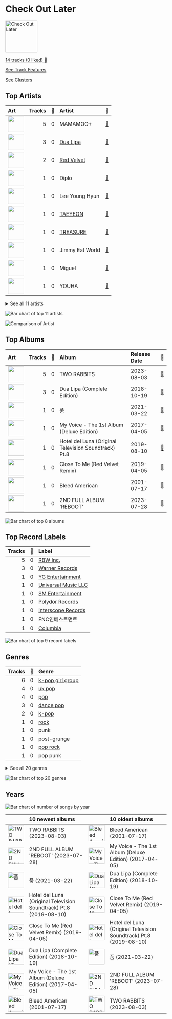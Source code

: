 # Check Out Later


<img src="https://mosaic.scdn.co/640/ab67616d0000b2731d7e26119d1a6648e34dc51cab67616d0000b2738da57096b4f09bd7cc6e1954ab67616d0000b27395d1d98c5176e4f982bd73d6ab67616d0000b273b1e7b20382e9caa516b5a814" alt="Check Out Later" width="100" />

[14 tracks (0 liked) 🔗](https://open.spotify.com/playlist/2FgMW8NMJOZgvHtvDOWBCe)

[See Track Features](audio_features.md)

[See Clusters](clusters/overview.md)

## Top Artists

| Art | Tracks | 💚 | Artist | 🔗 |
|:---|---:|---:|:---|:---|
| <img src="https://i.scdn.co/image/ab67616d0000b2735103a69d41417d74264dd091" alt="" width="50" /> | 5 | 0 | MAMAMOO+ | [🔗](https://open.spotify.com/artist/2uGx10VkBrI3GBvnQl81du) |
| <img src="https://i.scdn.co/image/ab6761610000e5ebd42a27db3286b58553da8858" alt="" width="50" /> | 3 | 0 | [Dua Lipa](../../artists/dua_lipa/overview.md) | [🔗](https://open.spotify.com/artist/6M2wZ9GZgrQXHCFfjv46we) |
| <img src="https://i.scdn.co/image/ab6761610000e5eb5bf330a57b9dcffd8f7b2c14" alt="" width="50" /> | 2 | 0 | [Red Velvet](../../artists/red_velvet/overview.md) | [🔗](https://open.spotify.com/artist/1z4g3DjTBBZKhvAroFlhOM) |
| <img src="https://i.scdn.co/image/ab6761610000e5ebdf01727aa674ddefa777797a" alt="" width="50" /> | 1 | 0 | Diplo | [🔗](https://open.spotify.com/artist/5fMUXHkw8R8eOP2RNVYEZX) |
| <img src="https://i.scdn.co/image/ab67616d0000b273438564923ac3eb99efb860f3" alt="" width="50" /> | 1 | 0 | Lee Young Hyun | [🔗](https://open.spotify.com/artist/4GzuNU3GlvlfNB4xweeTVR) |
| <img src="https://i.scdn.co/image/ab6761610000e5ebb29975f8b42bcba1eae62577" alt="" width="50" /> | 1 | 0 | [TAEYEON](../../artists/taeyeon/overview.md) | [🔗](https://open.spotify.com/artist/3qNVuliS40BLgXGxhdBdqu) |
| <img src="https://i.scdn.co/image/ab6761610000e5eb62a8a58d9c39c6ace6fafc82" alt="" width="50" /> | 1 | 0 | [TREASURE](../../artists/treasure/overview.md) | [🔗](https://open.spotify.com/artist/3KonOYiLsU53m4yT7gNotP) |
| <img src="https://i.scdn.co/image/ab6761610000e5eb0dc33cfd207772f8e2f6b46f" alt="" width="50" /> | 1 | 0 | Jimmy Eat World | [🔗](https://open.spotify.com/artist/3Ayl7mCk0nScecqOzvNp6s) |
| <img src="https://i.scdn.co/image/ab6761610000e5ebf4db94f0eda8e3f938aac7b4" alt="" width="50" /> | 1 | 0 | Miguel | [🔗](https://open.spotify.com/artist/360IAlyVv4PCEVjgyMZrxK) |
| <img src="https://i.scdn.co/image/ab6761610000e5eba3c1fca063ed673aed61c885" alt="" width="50" /> | 1 | 0 | YOUHA | [🔗](https://open.spotify.com/artist/2lZFlNiQMLa2fuX3pkXcan) |


<details>
<summary>See all 11 artists</summary>

| Art | Tracks | 💚 | Artist | 🔗 |
|:---|---:|---:|:---|:---|
| <img src="https://i.scdn.co/image/ab6761610000e5eb854b6139b96beb6dbc398e06" alt="" width="50" /> | 1 | 0 | Ellie Goulding | [🔗](https://open.spotify.com/artist/0X2BH1fck6amBIoJhDVmmJ) |

</details>


![Bar chart of top 11 artists](../../images/playlists/check_out_later/artists.png)

![Comparison of Artist](../../images/playlists/check_out_later/artists_comparison.png)

## Top Albums

| Art | Tracks | 💚 | Album | Release Date | 🔗 |
|:---|---:|---:|:---|:---|:---|
| <img src="https://i.scdn.co/image/ab67616d0000b2739297764e8c5e17d8258efb5a" alt="" width="50" /> | 5 | 0 | TWO RABBITS | 2023-08-03 | [🔗](https://open.spotify.com/album/0Ar5kViCsKWRjnRKy7V4Ck) |
| <img src="https://i.scdn.co/image/ab67616d0000b2731d7e26119d1a6648e34dc51c" alt="" width="50" /> | 3 | 0 | Dua Lipa (Complete Edition) | 2018-10-19 | [🔗](https://open.spotify.com/album/0obMz8EHnr3dg6NCUK4xWp) |
| <img src="https://i.scdn.co/image/ab67616d0000b2739a055a4091ed9d5cc54e7376" alt="" width="50" /> | 1 | 0 | 품 | 2021-03-22 | [🔗](https://open.spotify.com/album/6EmW3bgRZ3HDBlDekp0azZ) |
| <img src="https://i.scdn.co/image/ab67616d0000b2738da57096b4f09bd7cc6e1954" alt="" width="50" /> | 1 | 0 | My Voice - The 1st Album (Deluxe Edition) | 2017-04-05 | [🔗](https://open.spotify.com/album/7MG0bxf0ZFsAyej9W3XzTO) |
| <img src="https://i.scdn.co/image/ab67616d0000b273724a3a318a695fb40b1b9b4b" alt="" width="50" /> | 1 | 0 | Hotel del Luna (Original Television Soundtrack) Pt.8 | 2019-08-10 | [🔗](https://open.spotify.com/album/2orJu019JvK7H621GwcIhr) |
| <img src="https://i.scdn.co/image/ab67616d0000b273e689157967d6f852fc59a746" alt="" width="50" /> | 1 | 0 | Close To Me (Red Velvet Remix) | 2019-04-05 | [🔗](https://open.spotify.com/album/7dg5iqyFYqRQH7vtAG9VNf) |
| <img src="https://i.scdn.co/image/ab67616d0000b27395d1d98c5176e4f982bd73d6" alt="" width="50" /> | 1 | 0 | Bleed American | 2001-07-17 | [🔗](https://open.spotify.com/album/0UJhhj5bn5AGAjryFnhueP) |
| <img src="https://i.scdn.co/image/ab67616d0000b273b1e7b20382e9caa516b5a814" alt="" width="50" /> | 1 | 0 | 2ND FULL ALBUM 'REBOOT' | 2023-07-28 | [🔗](https://open.spotify.com/album/4gQx8IC4zESV506dgNs0vR) |

![Bar chart of top 8 albums](../../images/playlists/check_out_later/albums.png)

## Top Record Labels

| Tracks | 💚 | Label |
|---:|---:|:---|
| 5 | 0 | [RBW Inc.](../../labels/rbw_inc_/overview.md) |
| 3 | 0 | [Warner Records](../../labels/warner_records/overview.md) |
| 1 | 0 | [YG Entertainment](../../labels/yg_entertainment/overview.md) |
| 1 | 0 | [Universal Music LLC](../../labels/universal_music_llc/overview.md) |
| 1 | 0 | [SM Entertainment](../../labels/sm_entertainment/overview.md) |
| 1 | 0 | [Polydor Records](../../labels/polydor_records/overview.md) |
| 1 | 0 | [Interscope Records](../../labels/interscope_records/overview.md) |
| 1 | 0 | FNC인베스트먼트 |
| 1 | 0 | [Columbia](../../labels/columbia/overview.md) |

![Bar chart of top 9 record labels](../../images/playlists/check_out_later/labels.png)

## Genres

| Tracks | 💚 | Genre |
|---:|---:|:---|
| 6 | 0 | [k-pop girl group](../../genres/k_pop_girl_group/overview.md) |
| 4 | 0 | [uk pop](../../genres/uk_pop/overview.md) |
| 4 | 0 | [pop](../../genres/pop/overview.md) |
| 3 | 0 | [dance pop](../../genres/dance_pop/overview.md) |
| 2 | 0 | [k-pop](../../genres/k_pop/overview.md) |
| 1 | 0 | [rock](../../genres/rock/overview.md) |
| 1 | 0 | punk |
| 1 | 0 | post-grunge |
| 1 | 0 | [pop rock](../../genres/pop_rock/overview.md) |
| 1 | 0 | pop punk |


<details>
<summary>See all 20 genres</summary>

| Tracks | 💚 | Genre |
|---:|---:|:---|
| 1 | 0 | neon pop punk |
| 1 | 0 | [modern rock](../../genres/modern_rock/overview.md) |
| 1 | 0 | modern power pop |
| 1 | 0 | metropopolis |
| 1 | 0 | [k-pop boy group](../../genres/k_pop_boy_group/overview.md) |
| 1 | 0 | k-indie |
| 1 | 0 | indietronica |
| 1 | 0 | emo |
| 1 | 0 | [alternative rock](../../genres/alternative_rock/overview.md) |
| 1 | 0 | alternative metal |

</details>


![Bar chart of top 20 genres](../../images/playlists/check_out_later/genres.png)

## Years



![Bar chart of number of songs by year](../../images/playlists/check_out_later/years.png)

| ​ | 10 newest albums | ​​ | 10 oldest albums |
|:---|:---|:---|:---|
| <img src="https://i.scdn.co/image/ab67616d0000b2739297764e8c5e17d8258efb5a" alt="TWO RABBITS" width="50" /> | TWO RABBITS (2023-08-03) | <img src="https://i.scdn.co/image/ab67616d0000b27395d1d98c5176e4f982bd73d6" alt="Bleed American" width="50" /> | Bleed American (2001-07-17) |
| <img src="https://i.scdn.co/image/ab67616d0000b273b1e7b20382e9caa516b5a814" alt="2ND FULL ALBUM &#x27;REBOOT&#x27;" width="50" /> | 2ND FULL ALBUM 'REBOOT' (2023-07-28) | <img src="https://i.scdn.co/image/ab67616d0000b2738da57096b4f09bd7cc6e1954" alt="My Voice - The 1st Album (Deluxe Edition)" width="50" /> | My Voice - The 1st Album (Deluxe Edition) (2017-04-05) |
| <img src="https://i.scdn.co/image/ab67616d0000b2739a055a4091ed9d5cc54e7376" alt="품" width="50" /> | 품 (2021-03-22) | <img src="https://i.scdn.co/image/ab67616d0000b2731d7e26119d1a6648e34dc51c" alt="Dua Lipa (Complete Edition)" width="50" /> | Dua Lipa (Complete Edition) (2018-10-19) |
| <img src="https://i.scdn.co/image/ab67616d0000b273724a3a318a695fb40b1b9b4b" alt="Hotel del Luna (Original Television Soundtrack) Pt.8" width="50" /> | Hotel del Luna (Original Television Soundtrack) Pt.8 (2019-08-10) | <img src="https://i.scdn.co/image/ab67616d0000b273e689157967d6f852fc59a746" alt="Close To Me (Red Velvet Remix)" width="50" /> | Close To Me (Red Velvet Remix) (2019-04-05) |
| <img src="https://i.scdn.co/image/ab67616d0000b273e689157967d6f852fc59a746" alt="Close To Me (Red Velvet Remix)" width="50" /> | Close To Me (Red Velvet Remix) (2019-04-05) | <img src="https://i.scdn.co/image/ab67616d0000b273724a3a318a695fb40b1b9b4b" alt="Hotel del Luna (Original Television Soundtrack) Pt.8" width="50" /> | Hotel del Luna (Original Television Soundtrack) Pt.8 (2019-08-10) |
| <img src="https://i.scdn.co/image/ab67616d0000b2731d7e26119d1a6648e34dc51c" alt="Dua Lipa (Complete Edition)" width="50" /> | Dua Lipa (Complete Edition) (2018-10-19) | <img src="https://i.scdn.co/image/ab67616d0000b2739a055a4091ed9d5cc54e7376" alt="품" width="50" /> | 품 (2021-03-22) |
| <img src="https://i.scdn.co/image/ab67616d0000b2738da57096b4f09bd7cc6e1954" alt="My Voice - The 1st Album (Deluxe Edition)" width="50" /> | My Voice - The 1st Album (Deluxe Edition) (2017-04-05) | <img src="https://i.scdn.co/image/ab67616d0000b273b1e7b20382e9caa516b5a814" alt="2ND FULL ALBUM &#x27;REBOOT&#x27;" width="50" /> | 2ND FULL ALBUM 'REBOOT' (2023-07-28) |
| <img src="https://i.scdn.co/image/ab67616d0000b27395d1d98c5176e4f982bd73d6" alt="Bleed American" width="50" /> | Bleed American (2001-07-17) | <img src="https://i.scdn.co/image/ab67616d0000b2739297764e8c5e17d8258efb5a" alt="TWO RABBITS" width="50" /> | TWO RABBITS (2023-08-03) |